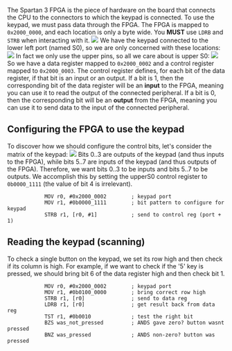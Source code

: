 The Spartan 3 FPGA is the piece of hardware on the board that connects the CPU to the connectors to which the keypad is connected. To use the keypad, we must pass data through the FPGA.
The FPGA is mapped to `0x2000_0000`, and each location is only a byte wide. You **MUST** use `LDRB` and `STRB` when interacting with it.
![](Pasted%20image%2020230315154347.png)
We have the keypad connected to the lower left port (named S0), so we are only concerned with these locations:
![](Pasted%20image%2020230315154822.png)
In fact we only use the upper pins, so all we care about is upper S0:
![](Pasted%20image%2020230315155011.png)
So we have a data register mapped to `0x2000_0002` and a control register mapped to `0x2000_0003`.
The control register defines, for each bit of the data register, if that bit is an input or an output. If a bit is 1, then the corresponding bit of the data register will be an **input** to the FPGA, meaning you can use it to read the output of the connected peripheral. If a bit is 0, then the corresponding bit will be an **output** from the FPGA, meaning you can use it to send data to the input of the connected peripheral.

## Configuring the FPGA to use the keypad
To discover how we should configure the control bits, let's consider the matrix of the keypad:
![](Pasted%20image%2020230315154332.png)
Bits 0..3 are outputs of the keypad (and thus inputs to the FPGA), while bits 5..7 are inputs of the keypad (and thus outputs of the FPGA). Therefore, we want bits 0..3 to be inputs and bits 5..7 to be outputs. We accomplish this by setting the upperS0 control register to `0b0000_1111` (the value of bit 4 is irrelevant).

```arm
			MOV r0, #0x2000_0002        ; keypad port
			MOV r1, #0b0000_1111        ; bit pattern to configure for keypad
			STRB r1, [r0, #1]           ; send to control reg (port + 1)
```

## Reading the keypad (scanning)
To check a single button on the keypad, we set its row high and then check if its column is high. For example, if we want to check if the '5' key is pressed, we should bring bit 6 of the data register high and then check bit 1.

```arm
			MOV r0, #0x2000_0002        ; keypad port
			MOV r1, #0b0100_0000        ; bring correct row high
			STRB r1, [r0]               ; send to data reg
			LDRB r1, [r0]               ; get result back from data reg
			TST r1, #0b0010             ; test the right bit
			BZS was_not_pressed         ; ANDS gave zero? button wasnt pressed
			BNZ was_pressed             ; ANDS non-zero? button was pressed
```